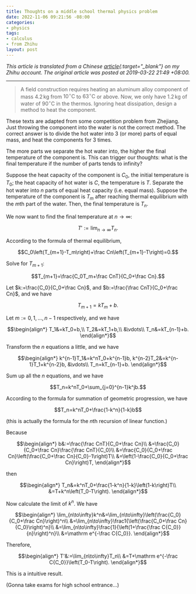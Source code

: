 ```yaml
---
title: Thoughts on a middle school thermal physics problem
date: 2022-11-06 09:21:56 -08:00
categories:
- physics
tags:
- calculus
- from Zhihu
layout: post
---
```


*This article is translated from a
Chinese [article](https://zhuanlan.zhihu.com/p/60146217){:target="_blank"} on my Zhihu account.
The original article was posted at 2019-03-22 21:49 +08:00.*

---

> A field construction requires heating an aluminum alloy component of mass
$4.2\,\mathrm{kg}$ from $10^\circ\mathrm{C}$ to $63^\circ\mathrm{C}$ or above.
Now, we only have $1.2\,\mathrm{kg}$ of water of $90^\circ\mathrm{C}$ in the thermos.
Ignoring heat dissipation, design a method to heat the component.

These texts are adapted from some competition problem from Zhejiang.
Just throwing the component into the water is not the correct method.
The correct answer is to divide the hot water into $3$ (or more) parts of equal mass,
and heat the components for $3$ times.

The more parts we separate the hot water into, the higher the final temperature of the component is.
This can trigger our thoughts: what is the final temperature  if the number of parts tends to infinity?

Suppose the heat capacity of the component is $C_0$,
the initial temperature is $T_0$;
the heat capacity of hot water is $C$,
the temperature is $T$.
Separate the hot water into $n$ parts of equal heat capacity (i.e. equal mass).
Suppose the temperature of the component is $T_m$ after reaching thermal equilibrium with the $m$th part of the water.
Then, the final temperature is $T_n$.

We now want to find the final temperature at $n\to\infty$:

$$T':=\lim_{n\to\infty}T_n.$$

According to the formula of thermal equilibrium,

$$C_0\left(T_{m+1}-T_m\right)+\frac Cn\left(T_{m+1}-T\right)=0.$$

Solve for $T_{m+1}$:

$$T_{m+1}=\frac{C_0T_m+\frac CnT}{C_0+\frac Cn}.$$

Let $k:=\frac{C_0}{C_0+\frac Cn}$, and $b:=\frac{\frac CnT}{C_0+\frac Cn}$,
and we have

$$T_{m+1}=kT_m+b.$$

Let $m:=0,1,\ldots,n-1$ respectively, and we have

$$\begin{align*}
T_1&=kT_0+b,\\
T_2&=kT_1+b,\\
&\vdots\\
T_n&=kT_{n-1}+b.
\end{align*}$$

Transform the $n$ equations a little, and we have

$$\begin{align*}
k^{n-1}T_1&=k^nT_0+k^{n-1}b,
k^{n-2}T_2&=k^{n-1}T_1+k^{n-2}b,
&\vdots\\
T_n=kT_{n-1}+b.
\end{align*}$$

Sum up all the $n$ equations, and we have

$$T_n=k^nT_0+\sum_{j=0}^{n-1}k^jb.$$

According to the formula for summation of geometric progression, we have

$$T_n=k^nT_0+\frac{1-k^n}{1-k}b$$

(this is actually the formula for the $n$th recursion of linear function.)

Because

$$\begin{align*}
b&:=\frac{\frac CnT}{C_0+\frac Cn}\\
&=\frac{C_0}{C_0+\frac Cn}\frac{\frac CnT}{C_0}\\
&=\frac{C_0}{C_0+\frac Cn}\left(\frac{C_0+\frac Cn}{C_0}-1\right)T\\
&=\left(1-\frac{C_0}{C_0+\frac Cn}\right)T,
\end{align*}$$

then

$$\begin{align*}
T_n&=k^nT_0+\frac{1-k^n}{1-k}\left(1-k\right)T\\
&=T+k^n\left(T_0-T\right).
\end{align*}$$

Now calculate the limit of $k^n$. We have

$$\begin{align*}
\lim_{n\to\infty}k^n&=\lim_{n\to\infty}\left(\frac{C_0}{C_0+\frac Cn}\right)^n\\
&=\lim_{n\to\infty}\frac1{\left(\frac{C_0+\frac Cn}{C_0}\right)^n}\\
&=\lim_{n\to\infty}\frac{1}{\left(1+\frac{\frac C{C_0}}{n}\right)^n}\\
&=\mathrm e^{-\frac C{C_0}}.
\end{align*}$$

Therefore,

$$\begin{align*}
T'&:=\lim_{n\to\infty}T_n\\
&=T+\mathrm e^{-\frac C{C_0}}\left(T_0-T\right).
\end{align*}$$

This is a intuitive result.

(Gonna take exams for high school entrance...)
